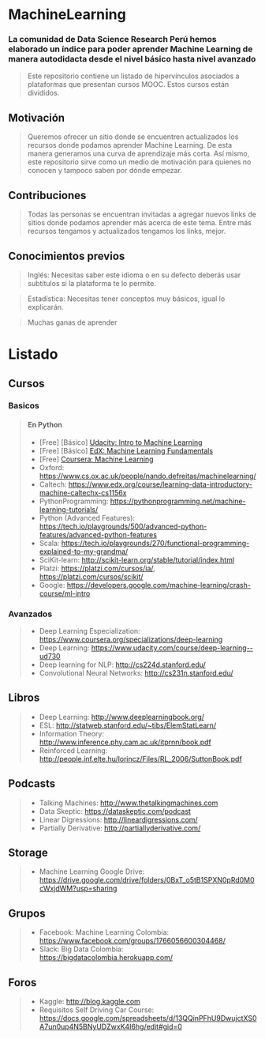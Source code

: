 # MachineLearning

### La comunidad de Data Science Research Perú hemos elaborado un índice para poder aprender Machine Learning de manera autodidacta desde el nivel básico hasta nivel avanzado

> Este repositorio contiene un listado de hipervínculos asociados a plataformas que presentan cursos MOOC. Estos cursos están divididos.

## Motivación

> Queremos ofrecer un sitio donde se encuentren actualizados los recursos donde podamos aprender Machine Learning. De esta manera generamos una curva de aprendizaje más corta. Así mismo, este repositorio sirve como un medio de motivación para quienes no conocen y tampoco saben por dónde empezar.

## Contribuciones

> Todas las personas se encuentran invitadas a agregar nuevos links de sitios donde podamos aprender más acerca de este tema. Entre más recursos tengamos y actualizados tengamos los links, mejor.

## Conocimientos previos

> Inglés: Necesitas saber este idioma o en su defecto deberás usar subtítulos si la plataforma te lo permite.

> Estadística: Necesitas tener conceptos muy básicos, igual lo explicarán.

> Muchas ganas de aprender

# Listado
## Cursos
### Basicos
> #### En Python
> * [Free] [Básico] [Udacity: Intro to Machine Learning](https://www.udacity.com/course/intro-to-machine-learning--ud120)
> * [Free] [Básico] [EdX: Machine Learning Fundamentals](hhttps://www.edx.org/es/course/machine-learning-fundamentals)
> * [Free] [Coursera: Machine Learning](https://www.coursera.org/learn/machine-learning)
> * Oxford: https://www.cs.ox.ac.uk/people/nando.defreitas/machinelearning/
> * Caltech: https://www.edx.org/course/learning-data-introductory-machine-caltechx-cs1156x
> * PythonProgramming: https://pythonprogramming.net/machine-learning-tutorials/
> * Python (Advanced Features): https://tech.io/playgrounds/500/advanced-python-features/advanced-python-features
> * Scala: https://tech.io/playgrounds/270/functional-programming-explained-to-my-grandma/
> * SciKit-learn: http://scikit-learn.org/stable/tutorial/index.html 
> * Platzi: https://platzi.com/cursos/ia/, https://platzi.com/cursos/scikit/
> * Google: https://developers.google.com/machine-learning/crash-course/ml-intro 

### Avanzados
> * Deep Learning Especialization: https://www.coursera.org/specializations/deep-learning
> * Deep Learning: https://www.udacity.com/course/deep-learning--ud730
> * Deep learning for NLP: http://cs224d.stanford.edu/
> * Convolutional Neural Networks: http://cs231n.stanford.edu/

## Libros
> * Deep Learning: http://www.deeplearningbook.org/
> * ESL: http://statweb.stanford.edu/~tibs/ElemStatLearn/
> * Information Theory: http://www.inference.phy.cam.ac.uk/itprnn/book.pdf
> * Reinforced Learning: http://people.inf.elte.hu/lorincz/Files/RL_2006/SuttonBook.pdf

## Podcasts
> * Talking Machines: http://www.thetalkingmachines.com
> * Data Skeptic: https://dataskeptic.com/podcast
> * Linear Digressions: http://lineardigressions.com/
> * Partially Derivative: http://partiallyderivative.com/

## Storage
> * Machine Learning Google Drive: https://drive.google.com/drive/folders/0BxT_o5tB1SPXN0pRd0M0cWxjdWM?usp=sharing

## Grupos
> * Facebook: Machine Learning Colombia: https://www.facebook.com/groups/1766056600304468/
> * Slack: Big Data Colombia: https://bigdatacolombia.herokuapp.com/

## Foros
> * Kaggle: http://blog.kaggle.com
> * Requisitos Self Driving Car Course: https://docs.google.com/spreadsheets/d/13QQinPFhU9DwujctXS0A7un0up4N5BNyUDZwxK4I6hg/edit#gid=0